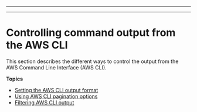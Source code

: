 --------

--------

# Controlling command output from the AWS CLI<a name="cli-usage-output"></a>

This section describes the different ways to control the output from the AWS Command Line Interface \(AWS CLI\)\.

**Topics**
+ [Setting the AWS CLI output format](cli-usage-output-format.md)
+ [Using AWS CLI pagination options](cli-usage-pagination.md)
+ [Filtering AWS CLI output](cli-usage-filter.md)